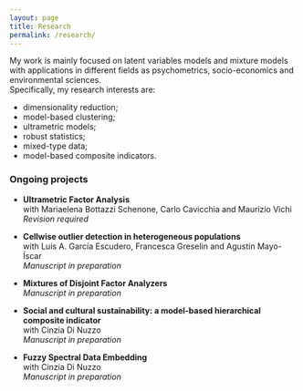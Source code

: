 ```yaml
---
layout: page
title: Research
permalink: /research/
---
```


My work is mainly focused on latent variables models and mixture models with applications in different fields as psychometrics, socio-economics and environmental sciences. \
Specifically, my research interests are:
- dimensionality reduction;
- model-based clustering;
- ultrametric models;
- robust statistics;
- mixed-type data;
- model-based composite indicators.

### Ongoing projects

- **Ultrametric Factor Analysis** \
with Mariaelena Bottazzi Schenone, Carlo Cavicchia and Maurizio Vichi\
_Revision required_

- **Cellwise outlier detection in heterogeneous populations** \
with Luis A. García Escudero, Francesca Greselin and Agustín Mayo-Íscar \
_Manuscript in preparation_

- **Mixtures of Disjoint Factor Analyzers** \
_Manuscript in preparation_

- **Social and cultural sustainability: a model-based hierarchical composite indicator** \
with Cinzia Di Nuzzo \
_Manuscript in preparation_

- **Fuzzy Spectral Data Embedding** \
with Cinzia Di Nuzzo \
_Manuscript in preparation_













